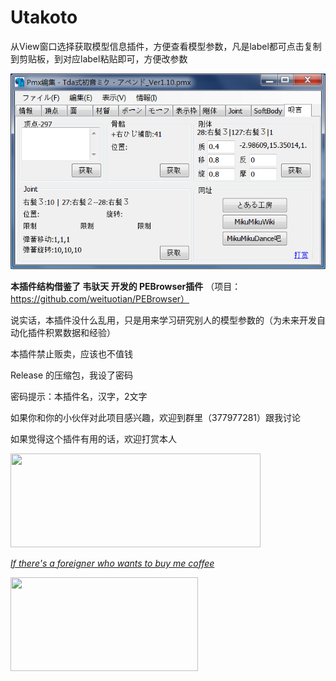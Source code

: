 # Utakoto
从View窗口选择获取模型信息插件，方便查看模型参数，凡是label都可点击复制到剪贴板，到对应label粘贴即可，方便改参数


![](https://github.com/walogia/Utakoto/blob/master/preview.png)


**本插件结构借鉴了 韦驮天 开发的 PEBrowser插件**
（项目：https://github.com/weituotian/PEBrowser）


说实话，本插件没什么乱用，只是用来学习研究别人的模型参数的（为未来开发自动化插件积累数据和经验）

本插件禁止贩卖，应该也不值钱

Release 的压缩包，我设了密码

密码提示：本插件名，汉字，2文字

如果你和你的小伙伴对此项目感兴趣，欢迎到群里（377977281）跟我讨论

如果觉得这个插件有用的话，欢迎打赏本人

<a href="http://walogia.ucoz.club/donate.html" target="_blank">
    <img  src="https://c1.staticflickr.com/5/4891/32909597848_f042487d54_b.jpg"  height="150" width="400" /
</a>

*If there's a foreigner who wants to buy me coffee*

<a href="https://ko-fi.com/walogia " target="_blank">
    <img  src="http://walogia.ucoz.club/img/coffee.png"  height="150" width="300" /
</a>
